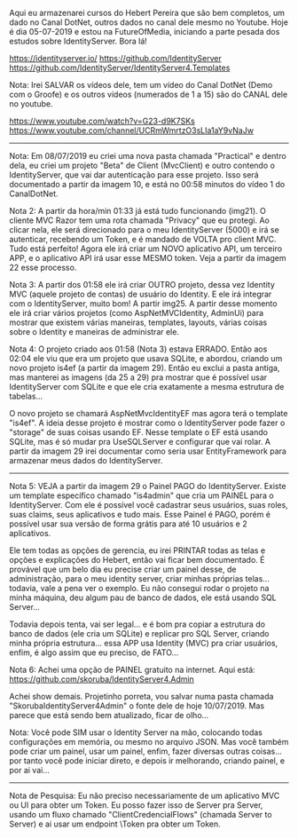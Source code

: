 Aqui eu armazenarei cursos do Hebert Pereira que são bem completos, um dado no Canal DotNet, outros dados no
canal dele mesmo no Youtube. Hoje é dia 05-07-2019 e estou na FutureOfMedia, iniciando a parte pesada dos
estudos sobre IdentityServer. Bora lá!

https://identityserver.io/
https://github.com/IdentityServer
https://github.com/IdentityServer/IdentityServer4.Templates

Nota: Irei SALVAR os vídeos dele, tem um vídeo do Canal DotNet (Demo com o Groofe) e os outros vídeos
(numerados de 1 a 15) são do CANAL dele no youtube.

https://www.youtube.com/watch?v=G23-d9K7SKs
https://www.youtube.com/channel/UCRmWmrtzO3sLIa1aY9vNaJw

------------------------------------------------------------------------------------------------------------

Nota: Em 08/07/2019 eu criei uma nova pasta chamada "Practical" e dentro dela, eu criei um projeto "Beta"
de Client (MvcClient) e outro contendo o IdentityServer, que vai dar autenticação para esse projeto. Isso
será documentado a partir da imagem 10, e está no 00:58 minutos do vídeo 1 do CanalDotNet.

Nota 2: A partir da hora/min 01:33 já está tudo funcionando (img21). O cliente MVC Razor tem uma rota
chamada "Privacy" que eu protegi. Ao clicar nela, ele será direcionado para o meu IdentityServer (5000) e
irá se autenticar, recebendo um Token, e é mandado de VOLTA pro client MVC. Tudo está perfeito! Agora ele
irá criar um NOVO aplicativo API, um terceiro APP, e o aplicativo API irá usar esse MESMO token. Veja a
partir da imagem 22 esse processo.

Nota 3: A partir dos 01:58 ele irá criar OUTRO projeto, dessa vez Identity MVC (aquele projeto de contas)
de usuário do Identity. E ele irá integrar com o IdentityServer, muito bom! A partir img25. A partir desse
momento ele irá criar vários projetos (como AspNetMVCIdentity, AdminUi) para mostrar que existem várias
maneiras, templates, layouts, várias coisas sobre o Identity e maneiras de administrar ele.

Nota 4: O projeto criado aos 01:58 (Nota 3) estava ERRADO. Então aos 02:04 ele viu que era um projeto que
usava SQLite, e abordou, criando um novo projeto is4ef (a partir da imagem 29). Então eu exclui a pasta
antiga, mas manterei as imagens (da 25 a 29) pra mostrar que é possível usar IdentityServer com SQLite e
que ele cria exatamente a mesma estrutura de tabelas...

O novo projeto se chamará AspNetMvcIdentityEF mas agora terá o template "is4ef". A ideia desse projeto é
mostrar como o IdentityServer pode fazer o "storage" de suas coisas usando EF. Nesse template o EF está
usando SQLite, mas é só mudar pra UseSQLServer e configurar que vai rolar. A partir da imagem 29 irei 
documentar como seria usar EntityFramework para armazenar meus dados do IdentityServer.

------------------------------------------------------------------------------------------------------------

Nota 5: VEJA a partir da imagem 29 o Painel PAGO do IdentityServer. Existe um template específico chamado
"is4admin" que cria um PAINEL para o IdentityServer. Com ele é possível você cadastrar seus usuários, suas
roles, suas claims, seus aplicativos e tudo mais. Esse Painel é PAGO, porém é possível usar sua versão de
forma grátis para até 10 usuários e 2 aplicativos.

Ele tem todas as opções de gerencia, eu irei PRINTAR todas as telas e opções e explicações do Hebert, então
vai ficar bem documentado. É provável que um belo dia eu precise criar um painel desse, de administração,
para o meu identity server, criar minhas próprias telas... todavia, vale a pena ver o exemplo. Eu não 
consegui rodar o projeto na minha máquina, deu algum pau de banco de dados, ele está usando SQL Server...

Todavia depois tenta, vai ser legal... e é bom pra copiar a estrutura do banco de dados (ele cria um SQLite)
e replicar pro SQL Server, criando minha própria estrutura... essa APP usa Identity (MVC) pra criar usuários,
enfim, é algo assim que eu preciso, de FATO...


Nota 6: Achei uma opção de PAINEL gratuito na internet. Aqui está:
https://github.com/skoruba/IdentityServer4.Admin

Achei show demais. Projetinho porreta, vou salvar numa pasta chamada "SkorubaIdentityServer4Admin" o fonte
dele de hoje 10/07/2019. Mas parece que está sendo bem atualizado, ficar de olho...

Nota: Você pode SIM usar o Identity Server na mão, colocando todas configurações em memória, ou mesmo no
arquivo JSON. Mas você também pode criar um painel, usar um painel, enfim, fazer diversas outras coisas...
por tanto você pode iniciar direto, e depois ir melhorando, criando painel, e por ai vai...

------------------------------------------------------------------------------------------------------------

Nota de Pesquisa:
Eu não preciso necessariamente de um aplicativo MVC ou UI para obter um Token. Eu posso fazer isso de Server
pra Server, usando um fluxo chamado "ClientCredencialFlows" (chamada Server to Server) e ai usar um endpoint
\Token pra obter um Token.


